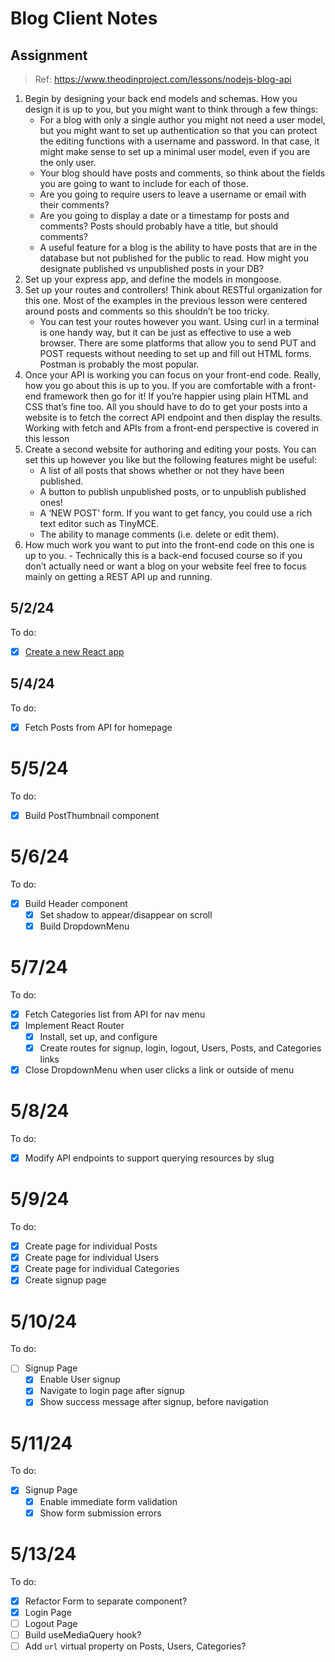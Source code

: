 # Blog Client Notes

## Assignment
> Ref: https://www.theodinproject.com/lessons/nodejs-blog-api

1. Begin by designing your back end models and schemas. How you design it is up to you, but you might want to think through a few things:
   - For a blog with only a single author you might not need a user model, but you might want to set up authentication so that you can protect the editing functions with a username and password. In that case, it might make sense to set up a minimal user model, even if you are the only user.
   - Your blog should have posts and comments, so think about the fields you are going to want to include for each of those.
   - Are you going to require users to leave a username or email with their comments?
   - Are you going to display a date or a timestamp for posts and comments?
Posts should probably have a title, but should comments?
   - A useful feature for a blog is the ability to have posts that are in the database but not published for the public to read. How might you designate published vs unpublished posts in your DB?
2. Set up your express app, and define the models in mongoose.
3. Set up your routes and controllers! Think about RESTful organization for this one. Most of the examples in the previous lesson were centered around posts and comments so this shouldn’t be too tricky.
   - You can test your routes however you want. Using curl in a terminal is one handy way, but it can be just as effective to use a web browser. There are some platforms that allow you to send PUT and POST requests without needing to set up and fill out HTML forms. Postman is probably the most popular.
4. Once your API is working you can focus on your front-end code. Really, how you go about this is up to you. If you are comfortable with a front-end framework then go for it! If you’re happier using plain HTML and CSS that’s fine too. All you should have to do to get your posts into a website is to fetch the correct API endpoint and then display the results. Working with fetch and APIs from a front-end perspective is covered in this lesson
5. Create a second website for authoring and editing your posts. You can set this up however you like but the following features might be useful:
   - A list of all posts that shows whether or not they have been published.
   - A button to publish unpublished posts, or to unpublish published ones!
   - A ‘NEW POST’ form. If you want to get fancy, you could use a rich text editor such as TinyMCE.
   - The ability to manage comments (i.e. delete or edit them).
6. How much work you want to put into the front-end code on this one is up to you. - Technically this is a back-end focused course so if you don’t actually need or want a blog on your website feel free to focus mainly on getting a REST API up and running.

## 5/2/24

To do:
- [x] [Create a new React app](https://gist.github.com/matthewaubert/e809ae8ccfe41442bb588b3c49d9c63d)

## 5/4/24

To do:
- [x] Fetch Posts from API for homepage

# 5/5/24
To do:
- [x] Build PostThumbnail component

# 5/6/24

To do:
- [x] Build Header component
  - [x] Set shadow to appear/disappear on scroll
  - [x] Build DropdownMenu

# 5/7/24

To do:
- [x] Fetch Categories list from API for nav menu
- [x] Implement React Router
  - [x] Install, set up, and configure
  - [x] Create routes for signup, login, logout, Users, Posts, and Categories links
- [x] Close DropdownMenu when user clicks a link or outside of menu

# 5/8/24

To do:
- [x] Modify API endpoints to support querying resources by slug

# 5/9/24

To do:
- [x] Create page for individual Posts
- [x] Create page for individual Users
- [x] Create page for individual Categories
- [x] Create signup page

# 5/10/24

To do:
- [ ] Signup Page
   - [x] Enable User signup
   - [x] Navigate to login page after signup
   - [x] Show success message after signup, before navigation

# 5/11/24

To do:
- [x] Signup Page
  - [x] Enable immediate form validation
  - [x] Show form submission errors

# 5/13/24

To do:
- [x] Refactor Form to separate component?
- [x] Login Page
- [ ] Logout Page
- [ ] Build useMediaQuery hook?
- [ ] Add `url` virtual property on Posts, Users, Categories?
